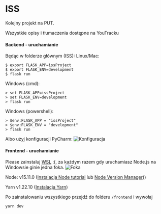 # ISS
Kolejny projekt na PUT. 

Wszystkie opisy i tłumaczenia dostępne na YouTracku

#### Backend - uruchamianie

Będąc w folderze głównym (ISS):
Linux/Mac:
```
$ export FLASK_APP=issProject
$ export FLASK_ENV=development
$ flask run
```
Windows (cmd):
```
> set FLASK_APP=issProject
> set FLASK_ENV=development
> flask run
```
Windows (powershell):
```
> $env:FLASK_APP = "issProject"
> $env:FLASK_ENV = "development"
> flask run
```

Albo użyj konfiguracji PyCharm:
![Konfiguracja](https://i.ibb.co/C8MQFTP/conf.png)

#### Frontend - uruchamianie
Please zainstaluj [WSL](https://www.windowscentral.com/install-windows-subsystem-linux-windows-10) :(, za każdym razem gdy uruchamiasz Node.js na Windowsie ginie jedna foka.
![Foka](https://i.pinimg.com/originals/df/eb/5a/dfeb5a442a78652da010c25a29630494.jpg)

Node: v15.11.0 ([Instalacja Node tutorial](https://www.digitalocean.com/community/tutorials/how-to-install-node-js-on-ubuntu-18-04) lub [Node Version Manager](https://github.com/nvm-sh/nvm)))

Yarn v1.22.10 ([Instalacja Yarn](https://classic.yarnpkg.com/en/docs/install/#debian-stable))

Po zainstalowaniu wszystkiego przejdź do folderu `/frontend` i wywołaj 
```
yarn dev
```
